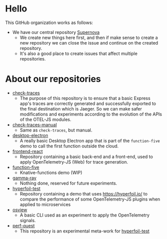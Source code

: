 # Hello

This GitHub organization works as follows:

* We have our central repository [Supernova](https://github.com/obs-nebula/supernova)
  * We create new things here first, and then if make sense to create a new repository we can close the issue and continue on the created repository.
  * It's also a good place to create issues that affect multiple repositories.


# About our repositories

* [check-traces](https://github.com/obs-nebula/check-traces)
  * The purpose of this repository is to ensure that a basic Express app's traces are correctly generated and successfully exported to the final destination which is Jaeger. So we can make safer modifications and experiments according to the evolution of the APIs of the OTEL-JS modules.
* [check-traces-manual](https://github.com/obs-nebula/check-traces-manual)
  * Same as `check-traces`, but manual.
* [desktop-electron](https://github.com/obs-nebula/desktop-electron)
  * A really basic Desktop Electron app that is part of the `function-five` demo to call the first function outside the cloud.
* [frontend-react](https://github.com/obs-nebula/frontend-react)
  * Repository containing a basic back-end and a front-end, used to apply OpenTelemetry-JS (Web) for trace generation.
* [function-five](https://github.com/obs-nebula/function-five)
  * Knative-functions demo (WIP)
* [gamma-ray](https://github.com/obs-nebula/gamma-ray)
  * Nothing done, reserved for future experiments.
* [hyperfoil-test](https://github.com/obs-nebula/hyperfoil-test)
  * Repository containing a demo that uses https://hyperfoil.io/ to compare the performance of some OpenTelemetry-JS plugins when applied to microservices
* [osview](https://github.com/obs-nebula/osview)
  * A basic CLI used as an experiment to apply the OpenTelemetry signals.
* [perf-quest](https://github.com/obs-nebula/perf-quest)
  * This repository is an experimental meta-work for [hyperfoil-test](https://github.com/obs-nebula/hyperfoil-test)

